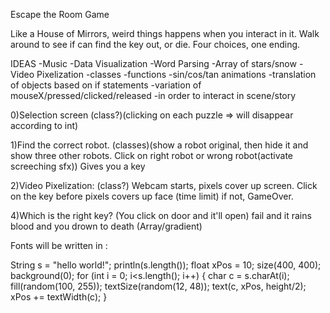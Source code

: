 Escape the Room Game

Like a House of Mirrors, weird things happens when you interact in it.
Walk around to see if can find the key out, or die.
Four choices, one ending.

IDEAS
  -Music
  -Data Visualization 
  -Word Parsing
  -Array of stars/snow
  -Video Pixelization
  -classes
  -functions
  -sin/cos/tan animations
  -translation of objects based on if statements
  -variation of mouseX/pressed/clicked/released
    -in order to interact in scene/story

0)Selection screen (class?)(clicking on each puzzle => will disappear according to int)

1)Find the correct robot. (classes)(show a robot original, then hide it and show three other robots. Click on right robot or wrong robot(activate screeching sfx)) Gives you a key

2)Video Pixelization: (class?)
  Webcam starts, pixels cover up screen. 
  Click on the key before pixels covers up face (time limit) if not, GameOver.

4)Which is the right key? (You click on door and it'll open) fail and it rains blood and you drown to death (Array/gradient)


Fonts will be written in :

String s = "hello world!";
println(s.length());
float xPos = 10;
size(400, 400);
background(0);
for (int i = 0; i<s.length(); i++) {
  char c = s.charAt(i);
  fill(random(100, 255));
  textSize(random(12, 48));
  text(c, xPos, height/2);
  xPos += textWidth(c);
}
